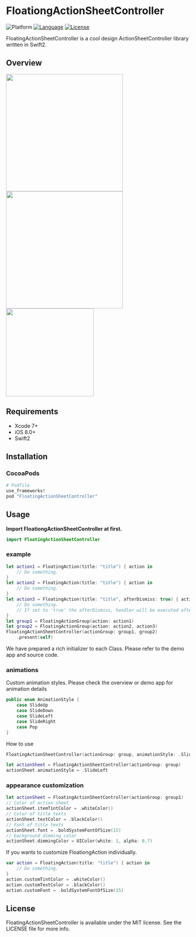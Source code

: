 # FloationgActionSheetController
![Platform](http://img.shields.io/badge/platform-iOS-blue.svg?style=flat)
[![Language](https://img.shields.io/badge/swift2-compatible-4BC51D.svg?style=flat)](https://developer.apple.com/swift)
[![License](http://img.shields.io/badge/license-MIT-green.svg?style=flat)](https://github.com/ra1028/FloatingActionSheetController/blob/master/LICENSE)

FloatingActionSheetController is a cool design ActionSheetController library written in Swift2.  

## Overview
<img src="http://i.imgur.com/sFyY1nQ.gif" width="320">
<img src="http://i.imgur.com/0InaZwn.gif" width="320">
<img src="http://i.imgur.com/bzKxfyx.png" width="240">

## Requirements  
- Xcode 7+
- iOS 8.0+  
- Swift2  

## Installation

### CocoaPods
```ruby
# Podfile
use_frameworks!
pod "FloatingActionSheetController"
```

## Usage

__Import FloationgActionSheetController at first.__
```swift
import FloatingActionSheetController
```

### example
```swift
let action1 = FloatingAction(title: "title") { action in
    // Do something.
}
let action2 = FloatingAction(title: "title") { action in
    // Do something.
}
let action3 = FloatingAction(title: "title", afterDismiss: true) { action in
    // Do something.
    // If set to 'true' the afterDismiss, handler will be executed after the action sheet was dismiss.
}
let group1 = FloatingActionGroup(action: action1)
let group2 = FloatingActionGroup(action: action2, action3)
FloatingActionSheetController(actionGroup: group1, group2)
    .present(self)
```
We have prepared a rich initializer to each Class. Please refer to the demo app and source code.

### animations
Custom animation styles.
Please check the overview or demo app for animation details
```swift
public enum AnimationStyle {
    case SlideUp
    case SlideDown
    case SlideLeft
    case SlideRight
    case Pop
}
```
How to use
```swift
FloatingActionSheetController(actionGroup: group, animationStyle: .SlideLeft)
```
```swift
let actionSheet = FloatingActionSheetController(actionGroup: group)
actionSheet.animationStyle = .SlideLeft
```

### appearance customization
```swift
let actionSheet = FloatingActionSheetController(actionGroup: group1)
// Color of action sheet
actionSheet.itemTintColor = .whiteColor()
// Color of title texts
actionSheet.textColor = .blackColor()
// Font of title texts
actionSheet.font = .boldSystemFontOfSize(15)
// background dimming color
actionSheet.dimmingColor = UIColor(white: 1, alpha: 0.7)
```
If you wants to customize FloationgAction individually.
```swift
var action = FloatingAction(title: "title") { action in
    // Do something.
}
action.customTintColor = .whiteColor()
action.customTextColor = .blackColor()
action.customFont = .boldSystemFontOfSize(15)
```

## License
FloatingActionSheetController is available under the MIT license. See the LICENSE file for more info.
